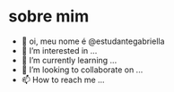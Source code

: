# sobre mim

- 👋 oi, meu nome é @estudantegabriella
- 👀 I’m interested in ...
- 🌱 I’m currently learning ...
- 💞️ I’m looking to collaborate on ...
- 📫 How to reach me ...

<!---
estudantegabriella/estudantegabriella is a ✨ special ✨ repository because its `README.md` (this file) appears on your GitHub profile.
You can click the Preview link to take a look at your changes.
--->
